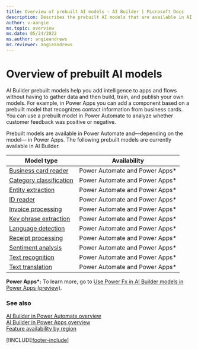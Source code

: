 ```yaml
---
title: Overview of prebuilt AI models - AI Builder | Microsoft Docs
description: Describes the prebuilt AI models that are available in AI Builder.
author: v-aangie
ms.topic: overview
ms.date: 05/24/2022
ms.author: angieandrews
ms.reviewer: angieandrews
---
```


# Overview of prebuilt AI models

AI Builder prebuilt models help you add intelligence to apps and flows without having to gather data and then build, train, and publish your own models. For example, in Power Apps you can add a component based on a prebuilt model that recognizes contact information from business cards. You can use a prebuilt model in Power Automate to analyze whether customer feedback was positive or negative.

Prebuilt models are available in Power Automate and&mdash;depending on the model&mdash; in Power Apps. The following prebuilt models are currently available in AI Builder.

|   Model type  | Availability  |
| -------- | --------- |
| [Business card reader](prebuilt-business-card.md)   |   Power Automate and Power Apps*    |
| [Category classification](prebuilt-category-classification.md) | Power Automate and Power Apps*  |
| [Entity extraction](prebuilt-entity-extraction.md)    |    Power Automate and Power Apps*   |
| [ID reader](prebuilt-id-reader.md)    |    Power Automate and Power Apps*     |
| [Invoice processing](prebuilt-invoice-processing.md)    |    Power Automate and Power Apps*     |
| [Key phrase extraction](prebuilt-key-phrase.md)  |    Power Automate and Power Apps*     |
| [Language detection](prebuilt-language-detection.md)  |    Power Automate and Power Apps*     |
| [Receipt processing](prebuilt-receipt-processing.md)   |   Power Automate and Power Apps*      |
| [Sentiment analysis ](prebuilt-sentiment-analysis.md)    |    Power Automate and Power Apps*     |
| [Text recognition ](prebuilt-text-recognition.md)    |    Power Automate and Power Apps*     |
| [Text translation ](prebuilt-text-translation.md)    |    Power Automate and Power Apps*     |

**Power Apps\*:** To learn more, go to [Use Power Fx in AI Builder models in Power Apps (preview)](/ai-builder/powerfx-in-powerapps).

### See also

[AI Builder in Power Automate overview](use-in-flow-overview.md)  
[AI Builder in Power Apps overview](use-in-powerapps-overview.md)  
[Feature availability by region](availability-region.md)


[!INCLUDE[footer-include](includes/footer-banner.md)]

